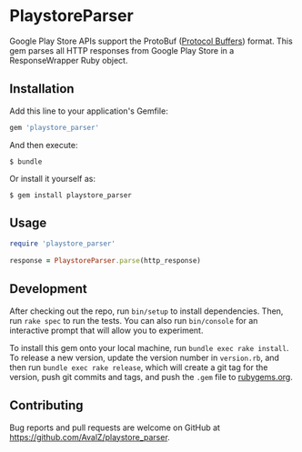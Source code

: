 # PlaystoreParser

Google Play Store APIs support the ProtoBuf ([Protocol Buffers](https://developers.google.com/protocol-buffers/)) format.
This gem parses all HTTP responses from Google Play Store in a ResponseWrapper Ruby object.

## Installation

Add this line to your application's Gemfile:

```ruby
gem 'playstore_parser'
```

And then execute:

    $ bundle

Or install it yourself as:

    $ gem install playstore_parser

## Usage

```ruby
require 'playstore_parser'
    
response = PlaystoreParser.parse(http_response)
```

## Development

After checking out the repo, run `bin/setup` to install dependencies. Then, run `rake spec` to run the tests. You can also run `bin/console` for an interactive prompt that will allow you to experiment.

To install this gem onto your local machine, run `bundle exec rake install`. To release a new version, update the version number in `version.rb`, and then run `bundle exec rake release`, which will create a git tag for the version, push git commits and tags, and push the `.gem` file to [rubygems.org](https://rubygems.org).

## Contributing

Bug reports and pull requests are welcome on GitHub at https://github.com/AvalZ/playstore_parser.

